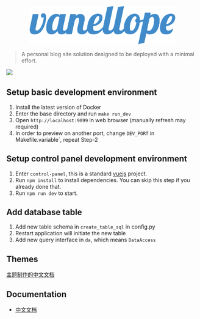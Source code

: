 <p align="center">
  <img src="./artworks/logo.png" alt="vanellope" title="A personal blog site solution designed to be deployed with a minimal effort." height="100">
</p>

> A personal blog site solution designed to be deployed with a minimal effort.

![](https://img.shields.io/docker/pulls/qiaoanran/vanellope.svg?style=popout-square)

## Setup basic development environment

1. Install the latest version of Docker
2. Enter the base directory and run `make run_dev`
3. Open `http://localhost:9099` in web browser (manually refresh may required)
4. In order to preview on another port, change `DEV_PORT` in Makefile.variable`, repeat Step-2

## Setup control panel development environment

1. Enter `control-panel`, this is a standard [vuejs](https://vuejs.org/) project.
2. Run `npm install` to install dependencies. You can skip this step if you already done that.
3. Run `npm run dev` to start.


## Add database table

1. Add new table schema in `create_table_sql` in config.py
2. Restart application will initiate the new table
3. Add new query interface in `da`, which means `DataAccess`

## Themes

[主题制作的中文文档](./docs/cn/develop-theme.md)

## Documentation

- [中文文档](./docs/cn/index.md)
